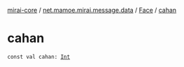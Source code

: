 [mirai-core](../../index.md) / [net.mamoe.mirai.message.data](../index.md) / [Face](index.md) / [cahan](./cahan.md)

# cahan

`const val cahan: `[`Int`](https://kotlinlang.org/api/latest/jvm/stdlib/kotlin/-int/index.html)